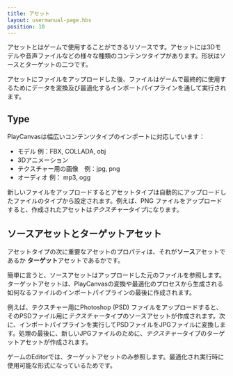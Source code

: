 ```yaml
---
title: アセット
layout: usermanual-page.hbs
position: 10
---
```


アセットとはゲームで使用することができるリソースです。アセットには3Dモデルや音声ファイルなどの様々な種類のコンテンツタイプがあります。形状はソースとターゲットの二つです。

アセットにファイルをアップロードした後、ファイルはゲームで最終的に使用するためにデータを変換及び最適化するインポートパイプラインを通して実行されます。

## Type

PlayCanvasは幅広いコンテンツタイプのインポートに対応しています：

* モデル 例：FBX, COLLADA, obj
* 3Dアニメーション
* テクスチャー用の画像　例：jpg, png
* オーディオ 例： mp3, ogg

新しいファイルをアップロードするとアセットタイプは自動的にアップロードしたファイルのタイプから設定されます。例えば、PNG ファイルをアップロードすると、作成されたアセットは*テクスチャー*タイプになります。

## ソースアセットとターゲットアセット

アセットタイプの次に重要なアセットのプロパティは、それが**ソース**アセットであるか **ターゲット**アセットであるかです。

簡単に言うと、ソースアセットはアップロードした元のファイルを参照します。ターゲットアセットは、PlayCanvasの変換や最適化のプロセスから生成される如何なるファイルのインポートパイプラインの最後に作成されます。

例えば、テクスチャー用にPhotoshop (PSD) ファイルをアップロードすると、そのPSDファイル用に*テクスチャー*タイプのソースアセットが作成されます。次に、インポートパイプラインを実行してPSDファイルをJPGファイルに変換します。処理の最後に、新しいJPGファイルのために、*テクスチャー*タイプのターゲットアセットが作成されます。

ゲームのEditorでは、ターゲットアセットのみ参照します。最適化され実行時に使用可能な形式になっているためです。

